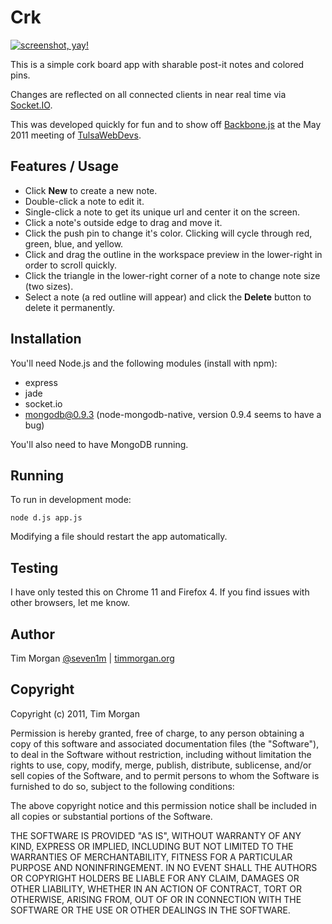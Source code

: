 # Crk

[![screenshot, yay!][2]][1]

This is a simple cork board app with sharable post-it notes and colored pins.

Changes are reflected on all connected clients in near real time via [Socket.IO][3].

This was developed quickly for fun and to show off [Backbone.js][4] at the May 2011 meeting of [TulsaWebDevs][5].

[1]: http://www.flickr.com/photos/timothymorgan/5667660671/
[2]: http://farm6.static.flickr.com/5146/5667660671_46e5ac4072.jpg
[3]: http://socket.io
[4]: http://documentcloud.github.com/backbone/
[5]: http://www.facebook.com/group.php?gid=199713962534

## Features / Usage

* Click **New** to create a new note.
* Double-click a note to edit it.
* Single-click a note to get its unique url and center it on the screen.
* Click a note's outside edge to drag and move it.
* Click the push pin to change it's color. Clicking will cycle through red, green, blue, and yellow.
* Click and drag the outline in the workspace preview in the lower-right in order to scroll quickly.
* Click the triangle in the lower-right corner of a note to change note size (two sizes).
* Select a note (a red outline will appear) and click the **Delete** button to delete it permanently.

## Installation

You'll need Node.js and the following modules (install with npm):

* express
* jade
* socket.io
* mongodb@0.9.3 (node-mongodb-native, version 0.9.4 seems to have a bug)

You'll also need to have MongoDB running.

## Running

To run in development mode:

    node d.js app.js

Modifying a file should restart the app automatically.

## Testing

I have only tested this on Chrome 11 and Firefox 4. If you find issues with other browsers, let me know.

## Author

Tim Morgan [@seven1m](http://twitter.com/seven1m) | [timmorgan.org](http://timmorgan.org)

## Copyright

Copyright (c) 2011, Tim Morgan

Permission is hereby granted, free of charge, to any person obtaining a copy
of this software and associated documentation files (the "Software"), to deal
in the Software without restriction, including without limitation the rights
to use, copy, modify, merge, publish, distribute, sublicense, and/or sell
copies of the Software, and to permit persons to whom the Software is
furnished to do so, subject to the following conditions:

The above copyright notice and this permission notice shall be included in
all copies or substantial portions of the Software.

THE SOFTWARE IS PROVIDED "AS IS", WITHOUT WARRANTY OF ANY KIND, EXPRESS OR
IMPLIED, INCLUDING BUT NOT LIMITED TO THE WARRANTIES OF MERCHANTABILITY,
FITNESS FOR A PARTICULAR PURPOSE AND NONINFRINGEMENT. IN NO EVENT SHALL THE
AUTHORS OR COPYRIGHT HOLDERS BE LIABLE FOR ANY CLAIM, DAMAGES OR OTHER
LIABILITY, WHETHER IN AN ACTION OF CONTRACT, TORT OR OTHERWISE, ARISING FROM,
OUT OF OR IN CONNECTION WITH THE SOFTWARE OR THE USE OR OTHER DEALINGS IN
THE SOFTWARE.

